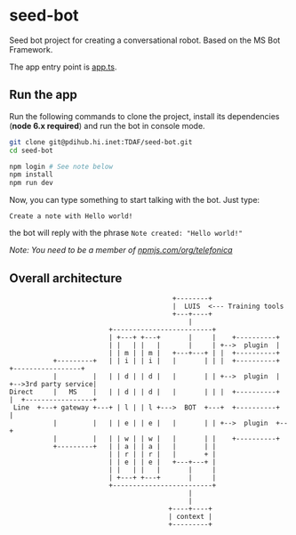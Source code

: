 # seed-bot

Seed bot project for creating a conversational robot. Based on the MS Bot Framework.

The app entry point is [app.ts](./src/app.ts).

## Run the app

Run the following commands to clone the project, install its dependencies (**node 6.x required**) and run the bot in console mode.

```sh
git clone git@pdihub.hi.inet:TDAF/seed-bot.git
cd seed-bot

npm login # See note below
npm install
npm run dev
```

Now, you can type something to start talking with the bot. Just type: 

`Create a note with Hello world!`

the bot will reply with the phrase `Note created: "Hello world!"`

_Note: You need to be a member of [npmjs.com/org/telefonica](https://www.npmjs.com/org/telefonica)_

## Overall architecture

```
                                         +--------+
                                         |  LUIS  <--- Training tools
                                         +---+----+
                                             |
                         +-------------------------+
                         | +---+ +---+       |     |    +----------+
                         | |   | |   |       |     | +-->  plugin  |
                         | | m | | m |   +---+---+ | |  +----------+
           +---------+   | | i | | i |   |       | | |  +----------+     +-----------------+
           |         |   | | d | | d |   |       | | +-->  plugin  |  +-->3rd party service|
Direct     |   MS    |   | | d | | d |   |       | | |  +----------+  |  +-----------------+
 Line  +---+ gateway +---+ | l | | l +--->  BOT  +---+  +----------+  |
           |         |   | | e | | e |   |       | | +-->  plugin  +--+
           |         |   | | w | | w |   |       | |    +----------+   
           +---------+   | | a | | a |   |       | |  
                         | | r | | r |   |       + |  
                         | | e | | e |   +---+---+ |  
                         | |   | |   |       |     |  
                         | +---+ +---+       |     |  
                         +-------------------------+  
                                             |        
                                             |        
                                        +----+----+   
                                        | context |   
                                        +---------+   
```
